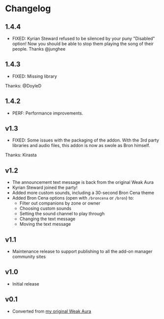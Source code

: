 # Changelog

## 1.4.4

* FIXED: Kyrian Steward refused to be silenced by your puny "Disabled" option! Now you should be able to stop them playing the song of their people. Thanks @junghee

## 1.4.3

* FIXED: Missing library

Thanks: @DoyleD

## 1.4.2

* PERF: Performance improvements.

## v1.3

* FIXED: Some issues with the packaging of the addon. With the 3rd party libraries and audio files, this addon is now as swole as Bron himself.

Thanks: Kirasta

## v1.2

* The announcement text message is back from the original Weak Aura
* Kyrian Steward joined the party!
* Added more custom sounds, including a 30-second Bron Cena theme
* Added Bron Cena options (open with `/broncena` or `/bron`) to:
  * Filter out companions by zone or owner
  * Choosing custom sounds
  * Setting the sound channel to play through
  * Changing the text message
  * Moving the text message

## v1.1

* Maintenance release to support publishing to all the add-on manager community sites

## v1.0

* Initial release

## v0.1

* Converted from [my original Weak Aura](https://wago.io/DEK3sUJrH)